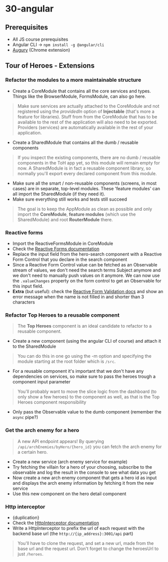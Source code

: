 # 30-angular 

## Prerequisites
- All JS course prerequisites
- Angular CLI &rarr; `npm install -g @angular/cli`
- [Augury](https://augury.rangle.io/) (Chrome extension)

## Tour of Heroes - Extensions

### Refactor the modules to a more maintainable structure
- Create a CoreModule that contains all the core services and types. Things like the BrowserModule, FormsModule, can also go here.
> Make sure services are actually attached to the CoreModule and not registered using the _providedIn_ option of **Injectable** (that's more a feature for libraries). Stuff from from the CoreModule that has to be available to the rest of the application will also need to be exported. Providers (services) are automatically available in the rest of your application.
- Create a SharedModule that contains all the dumb / reusable components
> If you inspect the existing components, there are no dumb / reusable components in the ToH app yet, so this module will remain empty for now. A SharedModule is in fact a reusable component library, so normally you'll export every declared component from this module.
- Make sure all the smart / non-reusable components (screens, in most cases) are in separate, top-level modules. These 'feature modules' can all import the SharedModule (if they need it).
- Make sure everything still works and tests still succeed
> The goal is to keep the AppModule as clean as possible and only import the **CoreModule**, **feature modules** (which use the SharedModule) and root **RouterModule** there.

### Reactive forms
- Import the ReactiveFormsModule in CoreModule
- Check the [Reactive Forms documentation](https://angular.io/guide/reactive-forms)
- Replace the input field from the hero-search component with a Reactive Form Control that you declare in the search component
- Since a Reactive Form Control value can be fetched as an Observable stream of values, we don't need the search terms Subject anymore and we don't need to manually push values on it anymore. We can now use the `.valueChanges` property on the form control to get an Observable for this input field.
- **Extra** (but useful): check the [Reactive Form Validation docs](https://angular.io/guide/form-validation#built-in-validators) and show an error message when the name is not filled in and shorter than 3 characters

### Refactor Top Heroes to a reusable component
> The **Top Heroes** component is an ideal candidate to refactor to a reusable component.
- Create a new component (using the angular CLI of course) and attach it to the SharedModule
> You can do this in one go using the -m option and specifying the module starting at the root folder which is `/src`.
- For a reusable component it's important that we don't have any dependencies on services, so make sure to pass the heroes trough a component input parameter
> You'll probably want to move the slice logic from the dashboard (to only show a few heroes) to the component as well, as that is the Top Heroes component responsibility
- Only pass the Observable value to the dumb component (remember the `async` pipe?)

### Get the arch enemy for a hero
> A new API endpoint appears! By querying `/api/archEnemies/byHero/{hero_id}` you can fetch the arch enemy for a certain hero.
- Create a new service (arch enemy service for example)
- Try fetching the villain for a hero of your choosing, subscribe to the observable and log the result in the console to see what data you get
- Now create a new arch enemy component that gets a hero id as input and displays the arch enemy information by fetching it from the new service
- Use this new component on the hero detail component

### Http interceptor
- {duplication}
- Check the [HttpInterceptor documentation](https://angular.io/guide/http#write-an-interceptor)
- Write a HttpInterceptor to prefix the url of each request with the backend base url (the `http://{ip_address}:3001/api` part)
> You'll have to clone the request, and set a new url, made from the base url and the request url. Don't forget to change the heroesUrl to just `/heroes`.

